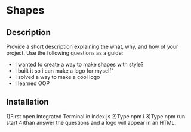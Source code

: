 # Shapes
## Description

Provide a short description explaining the what, why, and how of your project. Use the following questions as a guide:

- I wanted to create a way to make shapes with style?
- I built it so i can make a logo for myself"
- I solved a way to make a cool logo
- I learned OOP


## Installation

1)First open Integrated Terminal in index.js
2)Type npm i
3)Type npm run start
4)than answer the questions and a logo will appear in an HTML.

